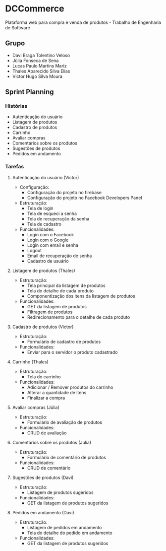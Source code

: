 # DCCommerce
Plataforma web para compra e venda de produtos - Trabalho de Engenharia de Software

## Grupo
- Davi Braga Tolentino Veloso
- Júlia Fonseca de Sena
- Lucas Paulo Martins Mariz
- Thales Aparecido Silva Elias
- Victor Hugo Silva Moura

## Sprint Planning

### Histórias
- Autenticação do usuário
- Listagem de produtos
- Cadastro de produtos
- Carrinho
- Avaliar compras
- Comentários sobre os produtos
- Sugestões de produtos
- Pedidos em andamento

### Tarefas
1. Autenticação do usuário (Victor)
    - Configuração:
        - Configuração do projeto no firebase
        - Configuração do projeto no Facebook Developers Panel
    - Estruturação:
        - Tela de login
        - Tela de esqueci a senha
        - Tela de recuperação da senha
        - Tela de cadastro
     - Funcionalidades:
        - Login com o Facebook
        - Login com o Google
        - Login com email e senha
        - Logout
        - Email de recuperação de senha
        - Cadastro de usuário

2. Listagem de produtos (Thales)
    - Estruturação:
        - Tela principal da listagem de produtos
        - Tela do detalhe de cada produto
        - Componentização dos itens da listagem de produtos
    - Funcionalidades:
        - GET da listagem de produtos
        - Filtragem de produtos
        - Redirecionamento para o detalhe de cada produto

3. Cadastro de produtos (Victor)
    - Estruturação:
        - Formulário de cadastro de produtos
    - Funcionalidades: 
        - Enviar para o servidor o produto cadastrado

4. Carrinho (Thales)
    - Estruturação:
        - Tela do carrinho
    - Funcionalidades:
        - Adicionar / Remover produtos do carrinho
        - Alterar a quantidade de itens
        - Finalizar a compra

5. Avaliar compras (Júlia)
    - Estruturação:
        - Formulário de avaliação de produtos
    - Funcionalidades:
        - CRUD de avaliação

6. Comentários sobre os produtos (Júlia)
    - Estruturação:
        - Formulário de comentário de produtos
    - Funcionalidades:
        - CRUD de comentário

7. Sugestões de produtos (Davi)
    - Estruturação:
        - Listagem de produtos sugeridos
    - Funcionalidades:
        - GET da listagem de produtos sugeridos

8. Pedidos em andamento (Davi)
    - Estruturação:
        - Listagem de pedidos em andamento
        - Tela do detalhe do pedido em andamento
    - Funcionalidades:
        - GET da listagem de produtos sugeridos
